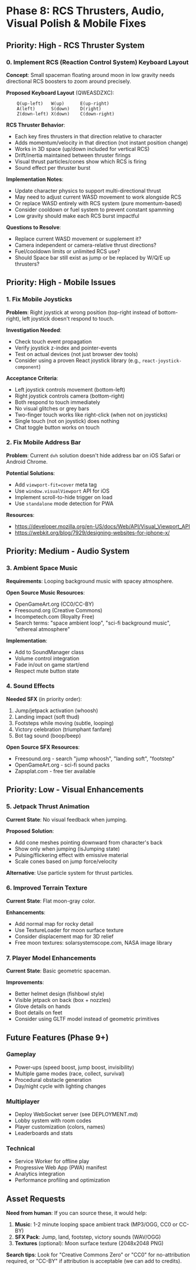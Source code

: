 # Phase 8: RCS Thrusters, Audio, Visual Polish & Mobile Fixes

## Priority: High - RCS Thruster System

### 0. Implement RCS (Reaction Control System) Keyboard Layout

**Concept**: Small spaceman floating around moon in low gravity needs directional RCS boosters to zoom around precisely.

**Proposed Keyboard Layout** (QWEASDZXC):

```text
    Q(up-left)   W(up)      E(up-right)
    A(left)      S(down)    D(right)
    Z(down-left) X(down)    C(down-right)
```

**RCS Thruster Behavior**:

- Each key fires thrusters in that direction relative to character
- Adds momentum/velocity in that direction (not instant position change)
- Works in 3D space (up/down included for vertical RCS)
- Drift/inertia maintained between thruster firings
- Visual thrust particles/cones show which RCS is firing
- Sound effect per thruster burst

**Implementation Notes**:

- Update character physics to support multi-directional thrust
- May need to adjust current WASD movement to work alongside RCS
- Or replace WASD entirely with RCS system (pure momentum-based)
- Consider cooldown or fuel system to prevent constant spamming
- Low gravity should make each RCS burst impactful

**Questions to Resolve**:

- Replace current WASD movement or supplement it?
- Camera independent or camera-relative thrust directions?
- Fuel/cooldown limits or unlimited RCS use?
- Should Space bar still exist as jump or be replaced by W/Q/E up thrusters?

## Priority: High - Mobile Issues

### 1. Fix Mobile Joysticks

**Problem**: Right joystick at wrong position (top-right instead of bottom-right), left joystick doesn't respond to touch.

**Investigation Needed**:

- Check touch event propagation
- Verify joystick z-index and pointer-events
- Test on actual devices (not just browser dev tools)
- Consider using a proven React joystick library (e.g., `react-joystick-component`)

**Acceptance Criteria**:

- Left joystick controls movement (bottom-left)
- Right joystick controls camera (bottom-right)
- Both respond to touch immediately
- No visual glitches or grey bars
- Two-finger touch works like right-click (when not on joysticks)
- Single touch (not on joystick) does nothing
- Chat toggle button works on touch

### 2. Fix Mobile Address Bar

**Problem**: Current `dvh` solution doesn't hide address bar on iOS Safari or Android Chrome.

**Potential Solutions**:

- Add `viewport-fit=cover` meta tag
- Use `window.visualViewport` API for iOS
- Implement scroll-to-hide trigger on load
- Use `standalone` mode detection for PWA

**Resources**:

- <https://developer.mozilla.org/en-US/docs/Web/API/Visual_Viewport_API>
- <https://webkit.org/blog/7929/designing-websites-for-iphone-x/>

## Priority: Medium - Audio System

### 3. Ambient Space Music

**Requirements**: Looping background music with spacey atmosphere.

**Open Source Music Resources**:

- OpenGameArt.org (CC0/CC-BY)
- Freesound.org (Creative Commons)
- Incompetech.com (Royalty Free)
- Search terms: "space ambient loop", "sci-fi background music", "ethereal atmosphere"

**Implementation**:

- Add to SoundManager class
- Volume control integration
- Fade in/out on game start/end
- Respect mute button state

### 4. Sound Effects

**Needed SFX** (in priority order):

1. Jump/jetpack activation (whoosh)
2. Landing impact (soft thud)
3. Footsteps while moving (subtle, looping)
4. Victory celebration (triumphant fanfare)
5. Bot tag sound (boop/beep)

**Open Source SFX Resources**:

- Freesound.org - search "jump whoosh", "landing soft", "footstep"
- OpenGameArt.org - sci-fi sound packs
- Zapsplat.com - free tier available

## Priority: Low - Visual Enhancements

### 5. Jetpack Thrust Animation

**Current State**: No visual feedback when jumping.

**Proposed Solution**:

- Add cone meshes pointing downward from character's back
- Show only when jumping (isJumping state)
- Pulsing/flickering effect with emissive material
- Scale cones based on jump force/velocity

**Alternative**: Use particle system for thrust particles.

### 6. Improved Terrain Texture

**Current State**: Flat moon-gray color.

**Enhancements**:

- Add normal map for rocky detail
- Use TextureLoader for moon surface texture
- Consider displacement map for 3D relief
- Free moon textures: solarsystemscope.com, NASA image library

### 7. Player Model Enhancements

**Current State**: Basic geometric spaceman.

**Improvements**:

- Better helmet design (fishbowl style)
- Visible jetpack on back (box + nozzles)
- Glove details on hands
- Boot details on feet
- Consider using GLTF model instead of geometric primitives

## Future Features (Phase 9+)

### Gameplay

- Power-ups (speed boost, jump boost, invisibility)
- Multiple game modes (race, collect, survival)
- Procedural obstacle generation
- Day/night cycle with lighting changes

### Multiplayer

- Deploy WebSocket server (see DEPLOYMENT.md)
- Lobby system with room codes
- Player customization (colors, names)
- Leaderboards and stats

### Technical

- Service Worker for offline play
- Progressive Web App (PWA) manifest
- Analytics integration
- Performance profiling and optimization

## Asset Requests

**Need from human**: If you can source these, it would help:

1. **Music**: 1-2 minute looping space ambient track (MP3/OGG, CC0 or CC-BY)
2. **SFX Pack**: Jump, land, footstep, victory sounds (WAV/OGG)
3. **Textures** (optional): Moon surface texture (2048x2048 PNG)

**Search tips**: Look for "Creative Commons Zero" or "CC0" for no-attribution required, or "CC-BY" if attribution is acceptable (we can add to credits).
